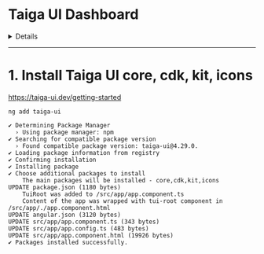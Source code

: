 # Taiga UI Dashboard

<details>
    
# TaigaDashboard
  
This project was generated using [Angular CLI](https://github.com/angular/angular-cli) version 19.2.1.

## Development server

To start a local development server, run:

```bash
ng serve
```

Once the server is running, open your browser and navigate to `http://localhost:4200/`. The application will automatically reload whenever you modify any of the source files.

## Code scaffolding

Angular CLI includes powerful code scaffolding tools. To generate a new component, run:

```bash
ng generate component component-name
```

For a complete list of available schematics (such as `components`, `directives`, or `pipes`), run:

```bash
ng generate --help
```

## Building

To build the project run:

```bash
ng build
```

This will compile your project and store the build artifacts in the `dist/` directory. By default, the production build optimizes your application for performance and speed.

## Running unit tests

To execute unit tests with the [Karma](https://karma-runner.github.io) test runner, use the following command:

```bash
ng test
```

## Running end-to-end tests

For end-to-end (e2e) testing, run:

```bash
ng e2e
```

Angular CLI does not come with an end-to-end testing framework by default. You can choose one that suits your needs.

## Additional Resources

For more information on using the Angular CLI, including detailed command references, visit the [Angular CLI Overview and Command Reference](https://angular.dev/tools/cli) page.

</details>

---

# 1. Install Taiga UI core, cdk, kit, icons

<a target="_blank" href="https://taiga-ui.dev/getting-started">https://taiga-ui.dev/getting-started</a>

```shell
ng add taiga-ui
```

```shell
✔ Determining Package Manager
  › Using package manager: npm
✔ Searching for compatible package version
  › Found compatible package version: taiga-ui@4.29.0.
✔ Loading package information from registry
✔ Confirming installation
✔ Installing package
✔ Choose additional packages to install
    The main packages will be installed - core,cdk,kit,icons
UPDATE package.json (1180 bytes)
    TuiRoot was added to /src/app/app.component.ts
    Content of the app was wrapped with tui-root component in /src/app/./app.component.html
UPDATE angular.json (3120 bytes)
UPDATE src/app/app.component.ts (343 bytes)
UPDATE src/app/app.config.ts (483 bytes)
UPDATE src/app/app.component.html (19926 bytes)
✔ Packages installed successfully.
```

